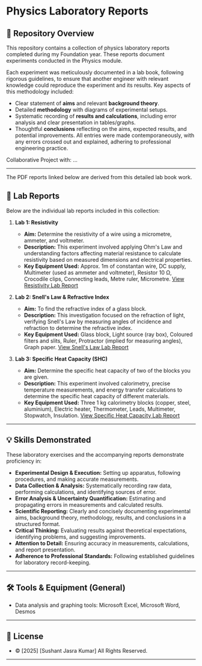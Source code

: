 # Physics Laboratory Reports

## 📜 Repository Overview

This repository contains a collection of physics laboratory reports completed during my Foundation year. These reports document experiments conducted in the Physics module.

Each experiment was meticulously documented in a lab book, following rigorous guidelines, to ensure that another engineer with relevant knowledge could reproduce the experiment and its results. Key aspects of this methodology included:
* Clear statement of **aims** and relevant **background theory**.
* Detailed **methodology** with diagrams of experimental setups.
* Systematic recording of **results and calculations**, including error analysis and clear presentation in tables/graphs.
* Thoughtful **conclusions** reflecting on the aims, expected results, and potential improvements.
All entries were made contemporaneously, with any errors crossed out and explained, adhering to professional engineering practice.

Collaborative Project with: ...

---

The PDF reports linked below are derived from this detailed lab book work.
## 🔬 Lab Reports

Below are the individual lab reports included in this collection:

1.  **Lab 1: Resistivity**
    * **Aim:** Determine the resistivity of a wire using a micrometre, ammeter, and voltmeter.
    * **Description:** This experiment involved applying Ohm's Law and understanding factors affecting material resistance to calculate resistivity based on measured dimensions and electrical properties.
    * **Key Equipment Used:** Approx. 1m of constantan wire, DC supply, Multimeter (used as ammeter and voltmeter), Resistor 10 Ω, Crocodile clips, Connecting leads, Metre ruler, Micrometre.
[View Resistivity Lab Report](lab1_resistivity.pdf)

2.  **Lab 2: Snell's Law & Refractive Index**
    * **Aim:** To find the refractive index of a glass block.
    * **Description:** This investigation focused on the refraction of light, verifying Snell's Law by measuring angles of incidence and refraction to determine the refractive index.
    * **Key Equipment Used:** Glass block, Light source (ray box), Coloured filters and slits, Ruler, Protractor (implied for measuring angles), Graph paper.
[View Snell's Law Lab Report](lab3_snellslaw_.pdf)

3.  **Lab 3: Specific Heat Capacity (SHC)**
    * **Aim:** Determine the specific heat capacity of two of the blocks you are given.
    * **Description:** This experiment involved calorimetry, precise temperature measurements, and energy transfer calculations to determine the specific heat capacity of different materials.
    * **Key Equipment Used:** Three 1 kg calorimetry blocks (copper, steel, aluminium), Electric heater, Thermometer, Leads, Multimeter, Stopwatch, Insulation.
[View Specific Heat Capacity Lab Report](lab4_SHC.pdf)

---

## 💡 Skills Demonstrated

These laboratory exercises and the accompanying reports demonstrate proficiency in:

* **Experimental Design & Execution:** Setting up apparatus, following procedures, and making accurate measurements.
* **Data Collection & Analysis:** Systematically recording raw data, performing calculations, and identifying sources of error.
* **Error Analysis & Uncertainty Quantification:** Estimating and propagating errors in measurements and calculated results.
* **Scientific Reporting:** Clearly and concisely documenting experimental aims, background theory, methodology, results, and conclusions in a structured format.
* **Critical Thinking:** Evaluating results against theoretical expectations, identifying problems, and suggesting improvements.
* **Attention to Detail:** Ensuring accuracy in measurements, calculations, and report presentation.
* **Adherence to Professional Standards:** Following established guidelines for laboratory record-keeping.

---

## 🛠️ Tools & Equipment (General)

* Data analysis and graphing tools: Microsoft Excel, Microsoft Word, Desmos

---

## 📄 License

* © [2025] [Sushant Jasra Kumar] All Rights Reserved.

---
